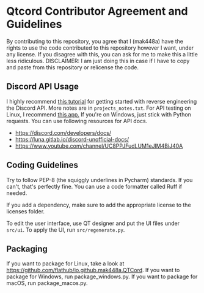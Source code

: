 # Qtcord Contributor Agreement and Guidelines

By contributing to this repository, you agree that I (mak448a) have the rights to use the code contributed to this repository however I want, under any license.
If you disagree with this, you can ask for me to make this a little less ridiculous.
DISCLAIMER: I am just doing this in case if I have to copy and paste from this repository or relicense the code.

## Discord API Usage
I highly recommend [this tutorial](https://www.youtube.com/watch?v=xh28F6f-Cds) for getting started with reverse engineering the Discord API.
More notes are in `projects_notes.txt`.
For API testing on Linux, I recommend [this app.](https://github.com/CleoMenezesJr/escambo)
If you're on Windows, just stick with Python requests.
You can use following resources for API docs.

- https://discord.com/developers/docs/
- https://luna.gitlab.io/discord-unofficial-docs/
- https://www.youtube.com/channel/UC8PPJFudLUM1eJlM4BiJ40A

## Coding Guidelines
Try to follow PEP-8 (the squiggly underlines in Pycharm) standards. If you can't, that's perfectly fine.
You can use a code formatter called Ruff if needed.

If you add a dependency, make sure to add the appropriate license to the licenses folder.

To edit the user interface, use QT designer and put the UI files under `src/ui`. To apply the UI, run `src/regenerate.py`.

## Packaging
If you want to package for Linux, take a look at https://github.com/flathub/io.github.mak448a.QTCord.
If you want to package for Windows, run package_windows.py.
If you want to package for macOS, run package_macos.py.
